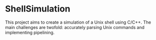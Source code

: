 # ShellSimulation

This project aims to create a simulation of a Unix shell using C/C++. The main challenges are twofold: accurately parsing Unix commands and implementing pipelining.
